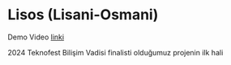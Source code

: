 # Lisos (Lisani-Osmani)

Demo Video [linki](https://youtu.be/cnwLPHV7md4)

2024 Teknofest Bilişim Vadisi finalisti olduğumuz projenin ilk hali 
